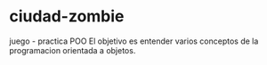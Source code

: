 # ciudad-zombie
juego - practica POO
El objetivo es entender varios conceptos de la programacion orientada a objetos.
